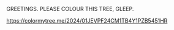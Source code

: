 GREETINGS. PLEASE COLOUR THIS TREE, GLEEP.

https://colormytree.me/2024/01JEVPF24CM1TB4Y1PZB5451HR

